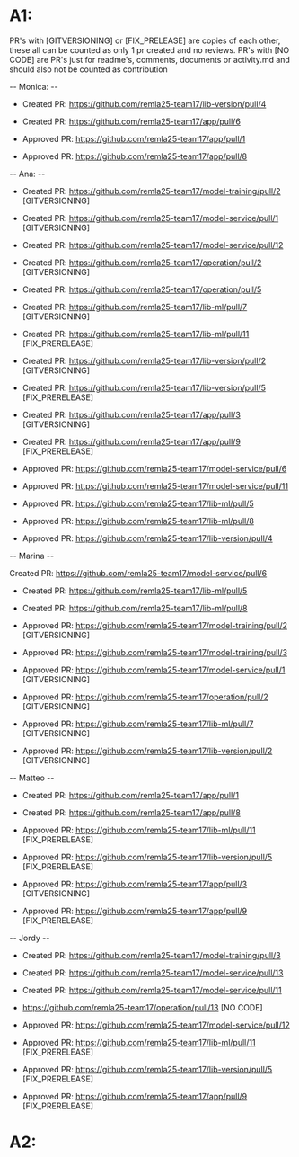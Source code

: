 # A1:
PR's with [GITVERSIONING] or [FIX_PRELEASE] are copies of each other, these all can be counted as only 1 pr created and no reviews. 
PR's with [NO CODE] are PR's just for readme's, comments, documents or activity.md and should also not be counted as contribution

-- Monica: --
- Created PR: https://github.com/remla25-team17/lib-version/pull/4
- Created PR: https://github.com/remla25-team17/app/pull/6
  
- Approved PR: https://github.com/remla25-team17/app/pull/1
- Approved PR: https://github.com/remla25-team17/app/pull/8

-- Ana: --
- Created PR: https://github.com/remla25-team17/model-training/pull/2 [GITVERSIONING]
- Created PR: https://github.com/remla25-team17/model-service/pull/1 [GITVERSIONING]
- Created PR: https://github.com/remla25-team17/model-service/pull/12
- Created PR: https://github.com/remla25-team17/operation/pull/2 [GITVERSIONING]
- Created PR: https://github.com/remla25-team17/operation/pull/5
- Created PR: https://github.com/remla25-team17/lib-ml/pull/7 [GITVERSIONING]
- Created PR: https://github.com/remla25-team17/lib-ml/pull/11 [FIX_PRERELEASE]
- Created PR: https://github.com/remla25-team17/lib-version/pull/2 [GITVERSIONING]
- Created PR: https://github.com/remla25-team17/lib-version/pull/5 [FIX_PRERELEASE]
- Created PR: https://github.com/remla25-team17/app/pull/3 [GITVERSIONING]
- Created PR: https://github.com/remla25-team17/app/pull/9 [FIX_PRERELEASE]

- Approved PR: https://github.com/remla25-team17/model-service/pull/6
- Approved PR: https://github.com/remla25-team17/model-service/pull/11 
- Approved PR: https://github.com/remla25-team17/lib-ml/pull/5
- Approved PR: https://github.com/remla25-team17/lib-ml/pull/8
- Approved PR: https://github.com/remla25-team17/lib-version/pull/4

-- Marina --

Created PR: https://github.com/remla25-team17/model-service/pull/6
- Created PR: https://github.com/remla25-team17/lib-ml/pull/5
- Created PR: https://github.com/remla25-team17/lib-ml/pull/8
  
- Approved PR: https://github.com/remla25-team17/model-training/pull/2 [GITVERSIONING]
- Approved PR: https://github.com/remla25-team17/model-training/pull/3
- Approved PR: https://github.com/remla25-team17/model-service/pull/1 [GITVERSIONING]
- Approved PR: https://github.com/remla25-team17/operation/pull/2 [GITVERSIONING]
- Approved PR: https://github.com/remla25-team17/lib-ml/pull/7 [GITVERSIONING]
- Approved PR: https://github.com/remla25-team17/lib-version/pull/2 [GITVERSIONING]


-- Matteo --

- Created PR: https://github.com/remla25-team17/app/pull/1
- Created PR: https://github.com/remla25-team17/app/pull/8
  
- Approved PR: https://github.com/remla25-team17/lib-ml/pull/11 [FIX_PRERELEASE]
- Approved PR: https://github.com/remla25-team17/lib-version/pull/5 [FIX_PRERELEASE]
- Approved PR: https://github.com/remla25-team17/app/pull/3 [GITVERSIONING]
- Approved PR: https://github.com/remla25-team17/app/pull/9 [FIX_PRERELEASE]

-- Jordy --

- Created PR: https://github.com/remla25-team17/model-training/pull/3
- Created PR: https://github.com/remla25-team17/model-service/pull/13
- Created PR: https://github.com/remla25-team17/model-service/pull/11
- https://github.com/remla25-team17/operation/pull/13 [NO CODE]
  
- Approved PR: https://github.com/remla25-team17/model-service/pull/12
- Approved PR: https://github.com/remla25-team17/lib-ml/pull/11 [FIX_PRERELEASE]
- Approved PR: https://github.com/remla25-team17/lib-version/pull/5 [FIX_PRERELEASE]
- Approved PR: https://github.com/remla25-team17/app/pull/9 [FIX_PRERELEASE]



# A2:
